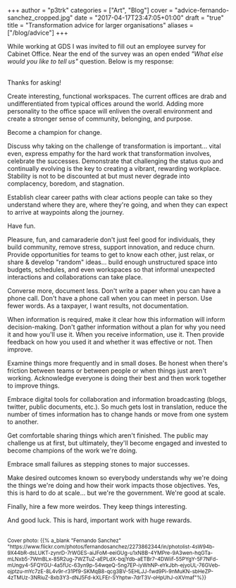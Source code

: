 +++
author = "p3trk"
categories = ["Art", "Blog"]
cover = "advice-fernando-sanchez_cropped.jpg"
date = "2017-04-17T23:47:05+01:00"
draft = "true"
title = "Transformation advice for larger organisations"
aliases = ["/blog/advice"]
+++

While working at GDS I was invited to fill out an employee survey for Cabinet Office. Near the end of the survey was an open ended _"What else would you like to tell us"_ question. Below is my response:

<br>
Thanks for asking! 

Create interesting, functional workspaces. The current offices are drab and undifferentiated from typical offices around the world. Adding more personality to the office space will enliven the overall environment and create a stronger sense of community, belonging, and purpose.

Become a champion for change. 

Discuss why taking on the challenge of transformation is important... vital even, express empathy for the hard work that transformation involves, celebrate the successes. Demonstrate that challenging the status quo and continually evolving is the key to creating a vibrant, rewarding workplace. Stability is not to be discounted at but must never degrade into complacency, boredom, and stagnation.

Establish clear career paths with clear actions people can take so they understand where they are, where they're going, and when they can expect to arrive at waypoints along the journey.

Have fun. 

Pleasure, fun, and camaraderie don't just feel good for individuals, they build community, remove stress, support innovation, and reduce churn. Provide opportunities for teams to get to know each other, just relax, or share & develop "random" ideas... build enough unstructured space into budgets, schedules, and even workspaces so that informal unexpected interactions and collaborations can take place. 

Converse more, document less. Don't write a paper when you can have a phone call. Don't have a phone call when you can meet in person. Use fewer words. As a taxpayer, I want results, not documentation.

When information is required, make it clear how this information will inform decision-making. Don't gather information without a plan for why you need it and how you'll use it. When you receive information, use it. Then provide feedback on how you used it and whether it was effective or not. Then improve.

Examine things more frequently and in small doses. Be honest when there's friction between teams or between people or when things just aren't working. Acknowledge everyone is doing their best and then work together to improve things.

Embrace digital tools for collaboration and information broadcasting (blogs, twitter, public documents, etc.). So much gets lost in translation, reduce the number of times information has to change hands or move from one system to another.

Get comfortable sharing things which aren't finished. The public may challenge us at first, but ultimately, they'll become engaged and invested to become champions of the work we're doing.

Embrace small failures as stepping stones to major successes.

Make desired outcomes known so everybody understands why we're doing the things we're doing and how their work impacts those objectives. Yes, this is hard to do at scale... but we're the government. We're good at scale. 

Finally, hire a few more weirdos. They keep things interesting.

And good luck. This is hard, important work with huge rewards.

<br>
<small>Cover photo: {{% a_blank "Fernando Sanchez" "https://www.flickr.com/photos/fernandosanchez/2273862344/in/photolist-4sW94b-9X44bR-dsLUKT-zynrD-7rWGES-aiJFoM-eeiGUg-u1xN8B-4YMPre-9A3wen-hqGTa-mLNxb5-7WmBLx-85R2ug-7WZTuZ-aEPLdX-bqjYdb-aETBr7-4DWiif-55PYgY-5F7NFd-mUngy4-5FQYGU-4a5fUc-63yn9p-54wqeQ-5ng7EP-iyWhNP-eYkJbh-ejyoUL-76GVeb-ojptzu-mYc7zE-8L4v9r-r31Pf9-SKMqB8-qcg3BV-5EHLJJ-fwd9Pi-9nMuKN-sbHeZP-4zTMUz-3NRiuZ-8xb3Y3-dNJ5Fd-kXLFEr-SYhptw-7drT3V-oHpUhJ-oXVmaf"%}}</small>